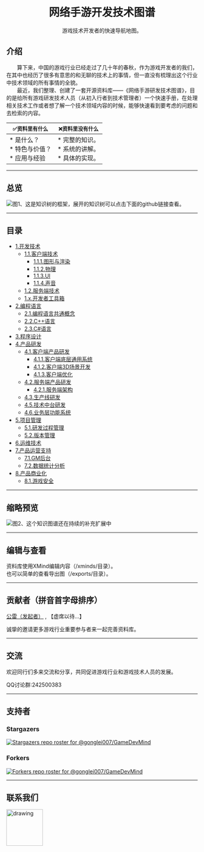 <h1 align="center">网络手游开发技术图谱</h1>
<p align="center">游戏技术开发者的快速导航地图。</p>

## 介绍
&emsp;&emsp;算下来，中国的游戏行业已经走过了几十年的春秋，作为游戏开发者的我们，在其中也经历了很多有意思的和无聊的技术上的事情，但一直没有梳理出这个行业中技术领域的所有事情的全貌。<br/>
&emsp;&emsp;最近，我们整理、创建了一套开源资料库——《网络手游研发技术图谱》，目的是给所有游戏研发技术人员（从初入行者到技术管理者）一个快速手册，在处理相关技术工作或者想了解一个技术领域内容的时候，能够快速看到要考虑的问题和去检索的内容。
<br/>


| ``` ✅资料里有什么 ``` | ``` ❌资料里没有什么 ``` |
| --- | --- |
| *   是什么？<br /> *   特色与价值？<br /> *   应用与经验<br /> |  *   完整的知识。<br /> *   系统的讲解。<br /> *   具体的实现。<br /> |

----
## 总览
![图1、这是知识树的框架，展开的知识树可以点击下面的github链接查看。](https://github.com/gonglei007/GameDevMind/blob/main/exports/0.总览.png?raw=true)

----
## 目录
* [1.开发技术](https://github.com/gonglei007/GameDevMind/blob/main/exports/1.开发技术.png?raw=true)
    * [1.1.客户端技术](https://github.com/gonglei007/GameDevMind/blob/main/exports/1.1.客户端技术.png?raw=true)
        * [1.1.1.图形与渲染](https://github.com/gonglei007/GameDevMind/blob/main/exports/1.1.1.图形与渲染.png?raw=true)
        * [1.1.2.物理](https://github.com/gonglei007/GameDevMind/blob/main/exports/1.1.2.物理.png?raw=true)
        * [1.1.3.UI](https://github.com/gonglei007/GameDevMind/blob/main/exports/1.1.3.UI.png?raw=true)
        * [1.1.4.声音](https://github.com/gonglei007/GameDevMind/blob/main/exports/1.1.4.声音.png?raw=true)
    * [1.2.服务端技术](https://github.com/gonglei007/GameDevMind/blob/main/exports/1.2.服务端技术.png?raw=true)
    * [1.x.开发者工具箱](https://github.com/gonglei007/GameDevMind/blob/main/exports/1.x.开发者工具箱.png?raw=true)
* [2.编程语言](https://github.com/gonglei007/GameDevMind/blob/main/exports/2.编程语言.png?raw=true)
    * [2.1.编程语言共通概念](https://github.com/gonglei007/GameDevMind/blob/main/exports/2.1.编程语言共通概念.png?raw=true)
    * [2.2.C++语言](https://github.com/gonglei007/GameDevMind/blob/main/exports/2.2.C++语言.png?raw=true)
    * [2.3.C#语言](https://github.com/gonglei007/GameDevMind/blob/main/exports/2.3.C#语言.png?raw=true)
* [3.程序设计](https://github.com/gonglei007/GameDevMind/blob/main/exports/3.程序设计.png?raw=true)
* [4.产品研发](https://github.com/gonglei007/GameDevMind/blob/main/exports/4.产品研发.png?raw=true)
    * [4.1.客户端产品研发](https://github.com/gonglei007/GameDevMind/blob/main/exports/4.1.客户端产品研发.png?raw=true)
        * [4.1.1.客户端底层通用系统](https://github.com/gonglei007/GameDevMind/blob/main/exports/4.1.1.客户端底层通用系统.png?raw=true)
        * [4.1.2.客户端3D场景开发](https://github.com/gonglei007/GameDevMind/blob/main/exports/4.1.2.客户端3D场景开发.png?raw=true)
        * [4.1.3.客户端优化](https://github.com/gonglei007/GameDevMind/blob/main/exports/4.1.3.客户端优化.png?raw=true)
    * [4.2.服务端产品研发](https://github.com/gonglei007/GameDevMind/blob/main/exports/4.2.服务端产品研发.png?raw=true)
        * [4.2.1.服务端架构](https://github.com/gonglei007/GameDevMind/blob/main/exports/4.2.1.服务端架构.png?raw=true)
    * [4.3.生产线研发](https://github.com/gonglei007/GameDevMind/blob/main/exports/4.3.生产线研发.png?raw=true)
    * [4.5.技术中台研发](https://github.com/gonglei007/GameDevMind/blob/main/exports/4.5.技术中台研发.png?raw=true)
    * [4.6.业务层功能系统](https://github.com/gonglei007/GameDevMind/blob/main/exports/4.6.业务层功能系统.png?raw=true)
* [5.项目管理](https://github.com/gonglei007/GameDevMind/blob/main/exports/5.项目管理.png?raw=true)
    * [5.1.研发过程管理](https://github.com/gonglei007/GameDevMind/blob/main/exports/5.1.研发过程管理.png?raw=true)
    * [5.2.版本管理](https://github.com/gonglei007/GameDevMind/blob/main/exports/5.2.版本管理.png?raw=true)
* [6.运维技术](https://github.com/gonglei007/GameDevMind/blob/main/exports/6.运维技术.png?raw=true)
* [7.产品运营支持](https://github.com/gonglei007/GameDevMind/blob/main/exports/7.产品运营支持.png?raw=true)
    * [7.1.GM后台](https://github.com/gonglei007/GameDevMind/blob/main/exports/7.1.GM后台.png?raw=true)
    * [7.2.数据统计分析](https://github.com/gonglei007/GameDevMind/blob/main/exports/7.2.数据统计分析.png?raw=true)
* [8.产品商业化](https://github.com/gonglei007/GameDevMind/blob/main/exports/8.产品商业化.png?raw=true)
    * [8.1.游戏安全](https://github.com/gonglei007/GameDevMind/blob/main/exports/8.1.游戏安全.png?raw=true)

----
## 缩略预览
![图2、这个知识图谱还在持续的补充扩展中](https://github.com/gonglei007/GameDevMind/blob/main/overview/overview.png?raw=true)

----
## 编辑与查看
资料库使用XMind编辑内容（/xminds/目录）。<br/>
也可以简单的查看导出图（/exports/目录）。

----
## 贡献者（拼音首字母排序）
[公雷（发起者）](https://github.com/gonglei007) , 【虚席以待...】

诚挚的邀请更多游戏行业重要参与者来一起完善资料库。

----
## 交流
欢迎同行们多来交流和分享，共同促进游戏行业和游戏技术人员的发展。

QQ讨论群:242500383

----
## 支持者
### Stargazers
[![Stargazers repo roster for @gonglei007/GameDevMind](https://reporoster.com/stars/gonglei007/GameDevMind)](https://github.com/gonglei007/GameDevMind/stargazers)
<br/>
### Forkers
[![Forkers repo roster for @gonglei007/GameDevMind](https://reporoster.com/forks/gonglei007/GameDevMind)](https://github.com/gonglei007/GameDevMind/network/members)

----
## 联系我们
<img src="https://github.com/gonglei007/GameDevMind/blob/main/images/联系人-G.L.png?raw=true" alt="drawing" width="96"/>
